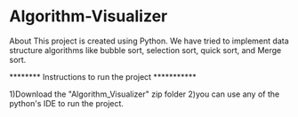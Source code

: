 # Algorithm-Visualizer
About This project is created using Python. We have tried to implement data structure algorithms like bubble sort, selection sort, quick sort, and Merge sort.


******** Instructions to run the project ***********

1)Download the "Algorithm_Visualizer" zip folder
2)you can use any of the python's IDE to run the project.
